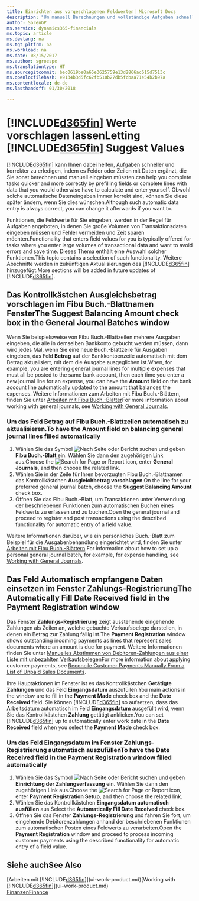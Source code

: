 ```yaml
---
title: Einrichten aus vorgeschlagenen Feldwerten| Microsoft Docs
description: "Um manuell Berechnungen und vollständige Aufgaben schnell und genau zu erledigen, können Sie automatische Dateneingabe einrichten, sodass Finance and Operations, Business edition gerade ausgewählte Felder ausfüllt"
author: SorenGP
ms.service: dynamics365-financials
ms.topic: article
ms.devlang: na
ms.tgt_pltfrm: na
ms.workload: na
ms.date: 08/15/2017
ms.author: sgroespe
ms.translationtype: HT
ms.sourcegitcommit: bec0619be0a65e3625759e13d2866ac615d7513c
ms.openlocfilehash: e9134b3d5fc62fb510b27db5fcbaa71e54b2b97a
ms.contentlocale: de-de
ms.lasthandoff: 01/30/2018

---
```

# <a name="letting-included365finincludesd365finmdmd-suggest-values"></a><span data-ttu-id="efd0f-103">[!INCLUDE[d365fin](includes/d365fin_md.md)] Werte vorschlagen lassen</span><span class="sxs-lookup"><span data-stu-id="efd0f-103">Letting [!INCLUDE[d365fin](includes/d365fin_md.md)] Suggest Values</span></span>
[!INCLUDE[d365fin](includes/d365fin_md.md)] <span data-ttu-id="efd0f-104"> kann Ihnen dabei helfen, Aufgaben schneller und korrekter zu erledigen, indem es Felder oder Zeilen mit Daten ergänzt, die Sie sonst berechnen und manuell eingeben müssten.</span><span class="sxs-lookup"><span data-stu-id="efd0f-104">can help you complete tasks quicker and more correctly by prefilling fields or complete lines with data that you would otherwise have to calculate and enter yourself.</span></span> <span data-ttu-id="efd0f-105">Obwohl solche automatische Dateneingaben immer korrekt sind, können Sie diese später ändern, wenn Sie dies wünschen.</span><span class="sxs-lookup"><span data-stu-id="efd0f-105">Although such automatic data entry is always correct, you can change it afterwards if you want to.</span></span>

<span data-ttu-id="efd0f-106">Funktionen, die Feldwerte für Sie eingeben, werden in der Regel für Aufgaben angeboten, in denen Sie große Volumen von Transaktionsdaten eingeben müssen und Fehler vermeiden und Zeit sparen möchten.</span><span class="sxs-lookup"><span data-stu-id="efd0f-106">Functionality that enters field values for you is typically offered for tasks where you enter large volumes of transactional data and want to avoid errors and save time.</span></span> <span data-ttu-id="efd0f-107">Dieses Thema enthält eine Auswahl solcher Funktionen.</span><span class="sxs-lookup"><span data-stu-id="efd0f-107">This topic contains a selection of such functionality.</span></span> <span data-ttu-id="efd0f-108">Weitere Abschnitte werden in zukünftigen Aktualisierungen des [!INCLUDE[d365fin](includes/d365fin_md.md)] hinzugefügt.</span><span class="sxs-lookup"><span data-stu-id="efd0f-108">More sections will be added in future updates of [!INCLUDE[d365fin](includes/d365fin_md.md)].</span></span>

## <a name="the-suggest-balancing-amount-check-box-in-the-general-journal-batches-window"></a><span data-ttu-id="efd0f-109">Das Kontrollkästchen **Ausgleichsbetrag vorschlagen** im **Fibu Buch.-Blattnamen** Fenster</span><span class="sxs-lookup"><span data-stu-id="efd0f-109">The **Suggest Balancing Amount** check box in the **General Journal Batches** window</span></span>
<span data-ttu-id="efd0f-110">Wenn Sie beispielsweise von Fibu Buch.-Blattzeilen mehrere Ausgaben eingeben, die alle in demselben Bankkonto gebucht werden müssen, dann wird jedes Mal, wenn Sie eine neue Buch.-Blattzeile für Ausgaben eingeben, das Feld **Betrag** auf der Bankkontoenzeile automatisch mit dem Betrag aktualisiert, mit dem die Ausgabe ausgeglichen ist.</span><span class="sxs-lookup"><span data-stu-id="efd0f-110">When, for example, you are entering general journal lines for multiple expenses that must all be posted to the same bank account, then each time you enter a new journal line for an expense, you can have the **Amount** field on the bank account line automatically updated to the amount that balances the expenses.</span></span> <span data-ttu-id="efd0f-111">Weitere Informationen zum Arbeiten mit Fibu Buch.-Blättern, finden Sie unter [Arbeiten mit Fibu Buch.-Blätter](ui-work-general-journals.md)</span><span class="sxs-lookup"><span data-stu-id="efd0f-111">For more information about working with general journals, see [Working with General Journals](ui-work-general-journals.md).</span></span>

### <a name="to-have-the-amount-field-on-balancing-general-journal-lines-filled-automatically"></a><span data-ttu-id="efd0f-112">Um das Feld **Betrag** auf Fibu Buch.-Blattzeilen automatisch zu aktualisieren.</span><span class="sxs-lookup"><span data-stu-id="efd0f-112">To have the **Amount** field on balancing general journal lines filled automatically</span></span>
1. <span data-ttu-id="efd0f-113">Wählen Sie das Symbol ![Nach Seite oder Bericht suchen](media/ui-search/search_small.png "Nach Seite oder Bericht suchen") und geben **Fibu Buch.-Blatt** ein. Wählen Sie dann den zugehörigen Link aus.</span><span class="sxs-lookup"><span data-stu-id="efd0f-113">Choose the ![Search for Page or Report](media/ui-search/search_small.png "Search for Page or Report icon") icon, enter **General Journals**, and then choose the related link.</span></span>
2. <span data-ttu-id="efd0f-114">Wählen Sie in der Zeile für Ihren bevorzugten Fibu Buch.-Blattnamen das Kontrollkästchen **Ausgleichbetrag vorschlagen**.</span><span class="sxs-lookup"><span data-stu-id="efd0f-114">On the line for your preferred general journal batch, choose the **Suggest Balancing Amount** check box.</span></span>
3. <span data-ttu-id="efd0f-115">Öffnen Sie das Fibu Buch.-Blatt, um Transaktionen unter Verwendung der beschriebenen Funktionen zum automatischen Buchen eines Feldwerts zu erfassen und zu buchen.</span><span class="sxs-lookup"><span data-stu-id="efd0f-115">Open the general journal and proceed to register and post transactions using the described functionality for automatic entry of a field value.</span></span>       

<span data-ttu-id="efd0f-116">Weitere Informationen darüber, wie ein persönliches Buch.-Blatt zum Beispiel für die Ausgabenbehandlung eingerichtet wird, finden Sie unter [Arbeiten mit Fibu Buch.-Blättern](ui-work-general-journals.md).</span><span class="sxs-lookup"><span data-stu-id="efd0f-116">For information about how to set up a personal general journal batch, for example, for expense handling, see [Working with General Journals](ui-work-general-journals.md).</span></span>

## <a name="the-automatically-fill-date-received-field-in-the-payment-registration-window"></a><span data-ttu-id="efd0f-117">Das Feld **Automatisch empfangene Daten einsetzen** im Fenster **Zahlungs-Registrierung**</span><span class="sxs-lookup"><span data-stu-id="efd0f-117">The **Automatically Fill Date Received** field in the **Payment Registration** window</span></span>
<span data-ttu-id="efd0f-118">Das Fenster **Zahlungs-Registrierung** zeigt ausstehende eingehende Zahlungen als Zeilen an, welche gebuchte Verkaufsbelege darstellen, in denen ein Betrag zur Zahlung fällig ist.</span><span class="sxs-lookup"><span data-stu-id="efd0f-118">The **Payment Registration** window shows outstanding incoming payments as lines that represent sales documents where an amount is due for payment.</span></span> <span data-ttu-id="efd0f-119">Weitere Informationen finden Sie unter [Manuelles Abstimmen von Debitoren-Zahlungen aus einer Liste mit unbezahlten Verkaufsbelegen](receivables-how-reconcile-customer-payments-list-unpaid-sales-documents.md)</span><span class="sxs-lookup"><span data-stu-id="efd0f-119">For more information about applying customer payments, see [Reconcile Customer Payments Manually From a List of Unpaid Sales Documents](receivables-how-reconcile-customer-payments-list-unpaid-sales-documents.md).</span></span>

<span data-ttu-id="efd0f-120">Ihre Hauptaktionen im Fenster ist es das Kontrollkästchen **Getätigte Zahlungen** und das Feld **Eingangsdatum** auszufüllen.</span><span class="sxs-lookup"><span data-stu-id="efd0f-120">You main actions in the window are to fill in the **Payment Made** check box and the **Date Received** field.</span></span> <span data-ttu-id="efd0f-121">Sie können [!INCLUDE[d365fin](includes/d365fin_md.md)] so aufsetzen, dass das Arbeitsdatum automatisch im Feld **Eingangsdatum** ausgefüllt wird, wenn Sie das Kontrollkästchen **Zahlung** getätigt anklicken.</span><span class="sxs-lookup"><span data-stu-id="efd0f-121">You can set [!INCLUDE[d365fin](includes/d365fin_md.md)] up to automatically enter work date in the **Date Received** field when you select the **Payment Made** check box.</span></span>

### <a name="to-have-the-date-received-field-in-the-payment-registration-window-filled-automatically"></a><span data-ttu-id="efd0f-122">Um das Feld **Eingangsdatum** im Fenster **Zahlungs-Registrierung** automatisch auszufüllen</span><span class="sxs-lookup"><span data-stu-id="efd0f-122">To have the **Date Received** field in the **Payment Registration** window filled automatically</span></span>
1. <span data-ttu-id="efd0f-123">Wählen Sie das Symbol ![Nach Seite oder Bericht suchen](media/ui-search/search_small.png "Nach Seite oder Bericht suchen") und geben **Einrichtung der Zahlungserfassung** ein. Wählen Sie dann den zugehörigen Link aus.</span><span class="sxs-lookup"><span data-stu-id="efd0f-123">Choose the ![Search for Page or Report](media/ui-search/search_small.png "Search for Page or Report icon") icon, enter **Payment Registration Setup**, and then choose the related link.</span></span>
2. <span data-ttu-id="efd0f-124">Wählen Sie das Kontrollkästchen **Eingangsdatum automatisch ausfüllen** aus.</span><span class="sxs-lookup"><span data-stu-id="efd0f-124">Select the **Automatically Fill Date Received** check box.</span></span>
3. <span data-ttu-id="efd0f-125">Öffnen Sie das Fenster **Zahlungs-Registrierung** und fahren Sie fort, um eingehende Debitorenzahlungen anhand der beschriebenen Funktionen zum automatischen Posten eines Feldwerts zu verarbeiten.</span><span class="sxs-lookup"><span data-stu-id="efd0f-125">Open the **Payment Registration** window and proceed to process incoming customer payments using the described functionality for automatic entry of a field value.</span></span>

## <a name="see-also"></a><span data-ttu-id="efd0f-126">Siehe auch</span><span class="sxs-lookup"><span data-stu-id="efd0f-126">See Also</span></span>
<span data-ttu-id="efd0f-127">[Arbeiten mit [!INCLUDE[d365fin](includes/d365fin_md.md)]](ui-work-product.md)</span><span class="sxs-lookup"><span data-stu-id="efd0f-127">[Working with [!INCLUDE[d365fin](includes/d365fin_md.md)]](ui-work-product.md)</span></span>  
[<span data-ttu-id="efd0f-128">Finanzen</span><span class="sxs-lookup"><span data-stu-id="efd0f-128">Finance</span></span>](finance.md)


